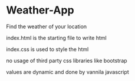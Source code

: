 # Weather-App
Find the weather of your location

index.html is the starting file to write html

index.css is used to style the html

no usage of third party css libraries like bootstrap

values are dynamic and done by vannila javascript
